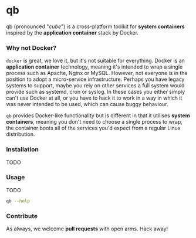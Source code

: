 # qb
qb (pronounced "*cube*") is a cross-platform toolkit for **system containers** inspired by the **application container** stack by Docker.

### Why not Docker?
```docker``` is great, we love it, but it's not suitable for everything. Docker is an **application container** technology, meaning it's intended to wrap a single process such as Apache, Nginx or MySQL. However, not everyone is in the position to adopt a micro-service infrastructure. Perhaps you have legacy systems to support, maybe you rely on other services a full system would provide such as systemd, cron or syslog. In these cases you either simply can't use Docker at all, or you have to hack it to work in a way in which it was never intended to be used, which can cause buggy behaviour.

```qb``` provides Docker-like functionality but is different in that it utilises **system containers**, meaning you don't need to choose a single process to wrap, the container boots all of the services you'd expect from a regular Linux distribution.

### Installation
TODO

### Usage
TODO
```bash
qb --help
```

### Contribute
As always, we welcome **pull requests** with open arms. Hack away!